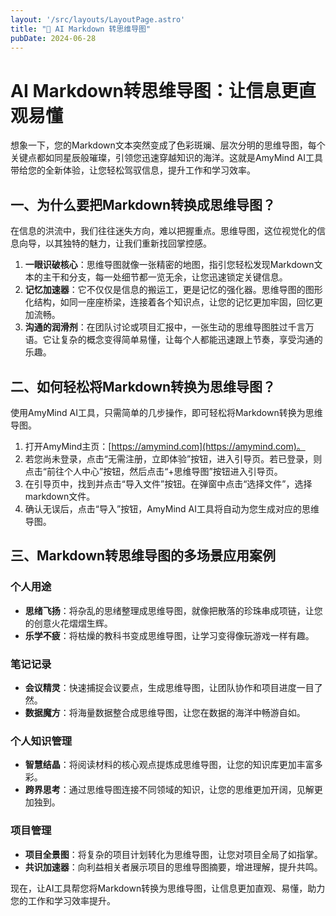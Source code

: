 ```yaml
---
layout: '/src/layouts/LayoutPage.astro'
title: "📃 AI Markdown 转思维导图"
pubDate: 2024-06-28
---
```

# AI Markdown转思维导图：让信息更直观易懂

想象一下，您的Markdown文本突然变成了色彩斑斓、层次分明的思维导图，每个关键点都如同星辰般璀璨，引领您迅速穿越知识的海洋。这就是AmyMind AI工具带给您的全新体验，让您轻松驾驭信息，提升工作和学习效率。

## 一、为什么要把Markdown转换成思维导图？

在信息的洪流中，我们往往迷失方向，难以把握重点。思维导图，这位视觉化的信息向导，以其独特的魅力，让我们重新找回掌控感。

1. **一眼识破核心**：思维导图就像一张精密的地图，指引您轻松发现Markdown文本的主干和分支，每一处细节都一览无余，让您迅速锁定关键信息。
2. **记忆加速器**：它不仅仅是信息的搬运工，更是记忆的强化器。思维导图的图形化结构，如同一座座桥梁，连接着各个知识点，让您的记忆更加牢固，回忆更加流畅。
3. **沟通的润滑剂**：在团队讨论或项目汇报中，一张生动的思维导图胜过千言万语。它让复杂的概念变得简单易懂，让每个人都能迅速跟上节奏，享受沟通的乐趣。

## 二、如何轻松将Markdown转换为思维导图？

使用AmyMind AI工具，只需简单的几步操作，即可轻松将Markdown转换为思维导图。

1. 打开AmyMind主页：[https://amymind.com](https://amymind.com)。
2. 若您尚未登录，点击“无需注册，立即体验”按钮，进入引导页。若已登录，则点击“前往个人中心”按钮，然后点击“+思维导图”按钮进入引导页。
3. 在引导页中，找到并点击“导入文件”按钮。在弹窗中点击“选择文件”，选择markdown文件。
4. 确认无误后，点击“导入”按钮，AmyMind AI工具将自动为您生成对应的思维导图。

## 三、Markdown转思维导图的多场景应用案例

### 个人用途

* **思绪飞扬**：将杂乱的思绪整理成思维导图，就像把散落的珍珠串成项链，让您的创意火花熠熠生辉。
* **乐学不疲**：将枯燥的教科书变成思维导图，让学习变得像玩游戏一样有趣。

### 笔记记录

* **会议精灵**：快速捕捉会议要点，生成思维导图，让团队协作和项目进度一目了然。
* **数据魔方**：将海量数据整合成思维导图，让您在数据的海洋中畅游自如。

### 个人知识管理

* **智慧结晶**：将阅读材料的核心观点提炼成思维导图，让您的知识库更加丰富多彩。
* **跨界思考**：通过思维导图连接不同领域的知识，让您的思维更加开阔，见解更加独到。

### 项目管理

* **项目全景图**：将复杂的项目计划转化为思维导图，让您对项目全局了如指掌。
* **共识加速器**：向利益相关者展示项目的思维导图摘要，增进理解，提升共鸣。

现在，让AI工具帮您将Markdown转换为思维导图，让信息更加直观、易懂，助力您的工作和学习效率提升。